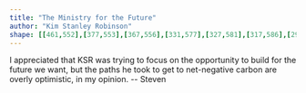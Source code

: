 ```yaml
---
title: "The Ministry for the Future"
author: "Kim Stanley Robinson"
shape: [[461,552],[377,553],[367,556],[331,577],[327,581],[317,586],[292,603],[267,615],[250,627],[245,632],[240,641],[240,654],[242,664],[242,677],[251,771],[253,824],[256,849],[261,920],[262,956],[271,1066],[273,1119],[279,1192],[282,1267],[288,1335],[292,1420],[299,1505],[303,1588],[309,1653],[309,1671],[319,1821],[322,1829],[326,1832],[383,1832],[391,1831],[396,1828],[413,1831],[419,1831],[423,1829],[430,1831],[466,1830],[473,1832],[521,1831],[532,1827],[545,1812],[554,1792],[559,1774],[559,1641],[555,1575],[554,1508],[552,1493],[553,1480],[549,1422],[549,1397],[542,1307],[542,1283],[540,1271],[538,1206],[536,1194],[535,1158],[531,1108],[530,1013],[525,923],[523,813],[530,794],[538,781],[567,747],[583,731],[588,728],[593,720],[596,698],[598,591],[597,567],[595,561],[592,558],[582,553],[544,552]]
---
```


I appreciated that KSR was trying to focus on the opportunity to build for the future we want, but the paths he took to get to net-negative carbon are overly optimistic, in my opinion. -- Steven
